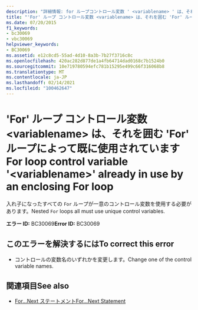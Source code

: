 ```yaml
---
description: "詳細情報: for ループコントロール変数 ' <variablename> ' は、それを囲む for ループによって既に使用されています"
title: "'For' ループ コントロール変数 <variablename> は、それを囲む 'For' ループによって既に使用されています"
ms.date: 07/20/2015
f1_keywords:
- bc30069
- vbc30069
helpviewer_keywords:
- BC30069
ms.assetid: e12c8cd5-55ad-4d10-8a3b-7b27f3716c8c
ms.openlocfilehash: 420ac282d877de1a4fb64714dad0168c7b1524b0
ms.sourcegitcommit: 10e719780594efc781b15295e499c66f316068b8
ms.translationtype: MT
ms.contentlocale: ja-JP
ms.lasthandoff: 02/14/2021
ms.locfileid: "100462647"
---
```

# <a name="for-loop-control-variable-variablename-already-in-use-by-an-enclosing-for-loop"></a><span data-ttu-id="50bf8-103">'For' ループ コントロール変数 \<variablename> は、それを囲む 'For' ループによって既に使用されています</span><span class="sxs-lookup"><span data-stu-id="50bf8-103">For loop control variable '\<variablename>' already in use by an enclosing For loop</span></span>

<span data-ttu-id="50bf8-104">入れ子になったすべての `For` ループが一意のコントロール変数を使用する必要があります。</span><span class="sxs-lookup"><span data-stu-id="50bf8-104">Nested `For` loops all must use unique control variables.</span></span>  
  
 <span data-ttu-id="50bf8-105">**エラー ID:** BC30069</span><span class="sxs-lookup"><span data-stu-id="50bf8-105">**Error ID:** BC30069</span></span>  
  
## <a name="to-correct-this-error"></a><span data-ttu-id="50bf8-106">このエラーを解決するには</span><span class="sxs-lookup"><span data-stu-id="50bf8-106">To correct this error</span></span>  
  
- <span data-ttu-id="50bf8-107">コントロールの変数名のいずれかを変更します。</span><span class="sxs-lookup"><span data-stu-id="50bf8-107">Change one of the control variable names.</span></span>  
  
## <a name="see-also"></a><span data-ttu-id="50bf8-108">関連項目</span><span class="sxs-lookup"><span data-stu-id="50bf8-108">See also</span></span>

- [<span data-ttu-id="50bf8-109">For...Next ステートメント</span><span class="sxs-lookup"><span data-stu-id="50bf8-109">For...Next Statement</span></span>](../language-reference/statements/for-next-statement.md)
